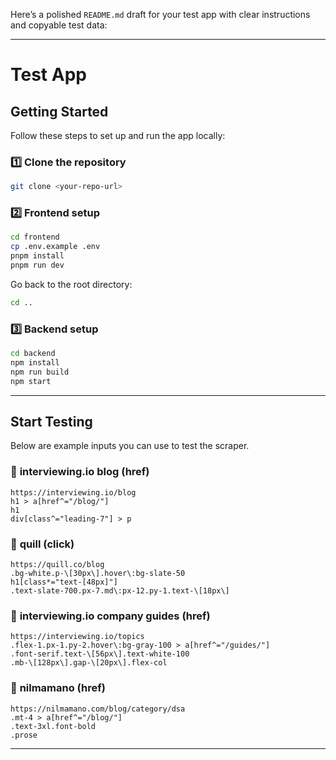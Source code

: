 Here’s a polished `README.md` draft for your test app with clear instructions and copyable test data:

---

# Test App

## Getting Started

Follow these steps to set up and run the app locally:

### 1️⃣ Clone the repository

```bash
git clone <your-repo-url>
```

### 2️⃣ Frontend setup

```bash
cd frontend
cp .env.example .env
pnpm install
pnpm run dev
```

Go back to the root directory:

```bash
cd ..
```

### 3️⃣ Backend setup

```bash
cd backend
npm install
npm run build
npm start
```

---

## Start Testing

Below are example inputs you can use to test the scraper.

### 📌 **interviewing.io blog** (href)

```
https://interviewing.io/blog
h1 > a[href^="/blog/"]
h1
div[class^="leading-7"] > p
```

### 📌 **quill** (click)

```
https://quill.co/blog
.bg-white.p-\[30px\].hover\:bg-slate-50
h1[class*="text-[48px]"]
.text-slate-700.px-7.md\:px-12.py-1.text-\[18px\]
```

### 📌 **interviewing.io company guides** (href)

```
https://interviewing.io/topics
.flex-1.px-1.py-2.hover\:bg-gray-100 > a[href^="/guides/"]
.font-serif.text-\[56px\].text-white-100
.mb-\[128px\].gap-\[20px\].flex-col
```

### 📌 **nilmamano** (href)

```
https://nilmamano.com/blog/category/dsa
.mt-4 > a[href^="/blog/"]
.text-3xl.font-bold
.prose
```

---


